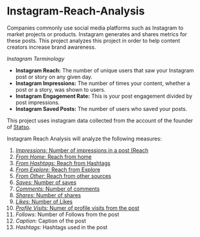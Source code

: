 # Instagram-Reach-Analysis
Companies commonly use social media platforms such as Instagram to market projects or products. Instagram generates and shares metrics for these posts. This project analyzes this project in order to help content creators increase brand awareness.

*Instagram Terminology*
* **Instagram Reach:** The number of unique users that saw your Instagram post or story on any given day.
* **Instagram Impressions:** The number of times your content, whether a post or a story, was shown to users.
* **Instagram Engagement Rate:** This is your post engagement divided by post impressions.
* **Instagram Saved Posts:** The number of users who saved your posts.


This project uses instagram data collected from the account of the founder of [Statso](https://statso.io/).

Instagram Reach Analysis will analyze the following measures:
1. [*Impressions:* Number of impressions in a post (Reach](https://github.com/BardouilleMhea/Instagram-Reach-Analysis/blob/main/Impressions.ipynb)
2. [*From Home:* Reach from home](https://github.com/BardouilleMhea/Instagram-Reach-Analysis/blob/main/Home.ipynb)
3. [*From Hashtags:* Reach from Hashtags](https://github.com/BardouilleMhea/Instagram-Reach-Analysis/blob/main/Hastags.ipynb)
4. [*From Explore:* Reach from Explore](https://github.com/BardouilleMhea/Instagram-Reach-Analysis/blob/main/Explore.ipynb)
5. [*From Other:* Reach from other sources](https://github.com/BardouilleMhea/Instagram-Reach-Analysis/blob/main/Other.ipynb)
6. [*Saves:* Number of saves](https://github.com/BardouilleMhea/Instagram-Reach-Analysis/blob/main/Saves_Comments_Shares_Likes.ipynb)
7. [*Comments:* Number of comments](https://github.com/BardouilleMhea/Instagram-Reach-Analysis/blob/main/Saves_Comments_Shares_Likes.ipynb)
8. [*Shares:* Number of shares](https://github.com/BardouilleMhea/Instagram-Reach-Analysis/blob/main/Saves_Comments_Shares_Likes.ipynb)
9. [*Likes:* Number of Likes](https://github.com/BardouilleMhea/Instagram-Reach-Analysis/blob/main/Saves_Comments_Shares_Likes.ipynb)
10. [*Profile Visits:* Numer of profile visits from the post](url)
11. *Follows:* Number of Follows from the post
12. *Caption:* Caption of the post
13. *Hashtags:* Hashtags used in the post


